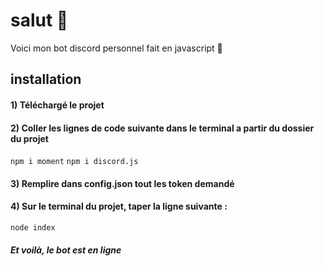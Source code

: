 # salut 👋

Voici mon bot discord personnel fait en javascript 🤖

## installation 

#### 1) Téléchargé le projet

#### 2) Coller les lignes de code suivante dans le terminal a partir du dossier du projet

`npm i moment`
`npm i discord.js`

#### 3) Remplire dans config.json tout les token demandé 

#### 4) Sur le terminal du projet, taper la ligne suivante :
`node index`

##### Et voilà, le bot est en ligne 
